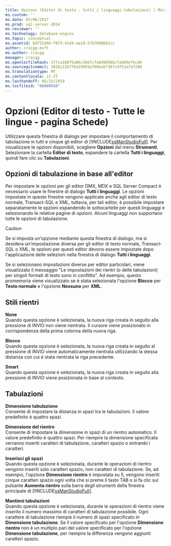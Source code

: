 ```yaml
---
title: Opzioni (Editor di testo - tutti i linguaggi-tabulazioni) | Microsoft Docs
ms.custom: ''
ms.date: 03/06/2017
ms.prod: sql-server-2014
ms.reviewer: ''
ms.technology: database-engine
ms.topic: conceptual
ms.assetid: bd715d6b-f873-41d4-aa10-57b7098b61cc
author: craigg-msft
ms.author: craigg
manager: craigg
ms.openlocfilehash: 377ca16075a86c366fcfa8d9d96bcfa989efec4b
ms.sourcegitcommit: 3026c22b7fba19059a769ea5f367c4f51efaf286
ms.translationtype: MT
ms.contentlocale: it-IT
ms.lasthandoff: 06/15/2019
ms.locfileid: "66089910"
---
```

# <a name="options-text-editor---all-languages--tabs-page"></a>Opzioni (Editor di testo - Tutte le lingue - pagina Schede)
  Utilizzare questa finestra di dialogo per impostare il comportamento di tabulazione in tutti e cinque gli editor di [!INCLUDE[ssManStudioFull](../includes/ssmanstudiofull-md.md)]. Per visualizzare le opzioni disponibili, scegliere **Opzioni** dal menu **Strumenti**. Selezionare la cartella **Editor di testo**, espandere la cartella **Tutti i linguaggi**, quindi fare clic su **Tabulazioni**.  
  
## <a name="tabbing-options-by-editor"></a>Opzioni di tabulazione in base all'editor  
 Per impostare le opzioni per gli editor DMX, MDX e SQL Server Compact è necessario usare le finestre di dialogo **Tutti i linguaggi**. Le opzioni impostate in queste finestre vengono applicate anche agli editor di testo normale, Transact-SQL e XML, tuttavia, per tali editor, è possibile impostare separatamente le opzioni espandendo le sottocartelle per questi linguaggi e selezionando le relative pagine di opzioni. Alcuni linguaggi non supportano tutte le opzioni di tabulazione.  
  
> [!CAUTION]  
>  Se si imposta un'opzione mediante questa finestra di dialogo, ma si desidera un'impostazione diversa per gli editor di testo normale, Transact-SQL o XML, le opzioni per questi editor devono essere impostate dopo l'applicazione delle selezioni nella finestra di dialogo **Tutti i linguaggi**.  
  
 Se si selezionano impostazioni diverse per editor particolari, viene visualizzato il messaggio "Le impostazioni dei rientri (o delle tabulazioni) per singoli formati di testo sono in conflitto". Ad esempio, questo promemoria viene visualizzato se è stata selezionata l'opzione **Blocco** per **Testo normale** e l'opzione **Nessuno** per **XML**.  
  
## <a name="indenting"></a>Stili rientri  
 **None**  
 Quando questa opzione è selezionata, la nuova riga creata in seguito alla pressione di INVIO non viene rientrata. Il cursore viene posizionato in corrispondenza della prima colonna della nuova riga.  
  
 **Blocco**  
 Quando questa opzione è selezionata, la nuova riga creata in seguito al pressione di INVIO viene automaticamente rientrata utilizzando la stessa distanza con cui è stata rientrata la riga precedente.  
  
 **Smart**  
 Quando questa opzione è selezionata, la nuova riga creata in seguito alla pressione di INVIO viene posizionata in base al contesto.  
  
## <a name="tabs"></a>Tabulazioni  
 **Dimensione tabulazione**  
 Consente di impostare la distanza in spazi tra le tabulazioni. Il valore predefinito è quattro spazi.  
  
 **Dimensione del rientro**  
 Consente di impostare la dimensione in spazi di un rientro automatico. Il valore predefinito è quattro spazi. Per riempire la dimensione specificata verranno inseriti caratteri di tabulazione, caratteri spazio o entrambi i caratteri.  
  
 **Inserisci gli spazi**  
 Quando questa opzione è selezionata, durante le operazioni di rientro vengono inseriti solo caratteri spazio, non caratteri di tabulazione. Se, ad esempio, l'opzione **Dimensione rientro** è impostata su 5, vengono inseriti cinque caratteri spazio ogni volta che si preme il tasto TAB o si fa clic sul pulsante **Aumenta rientro** sulla barra degli strumenti della finestra principale di [!INCLUDE[ssManStudioFull](../includes/ssmanstudiofull-md.md)].  
  
 **Mantieni tabulazioni**  
 Quando questa opzione è selezionata, durante le operazioni di rientro viene inserito il numero massimo di caratteri di tabulazione possibile. Ogni carattere di tabulazione riempie il numero di spazi specificato in **Dimensione tabulazione**. Se il valore specificato per l'opzione **Dimensione rientro** non è un multiplo pari del valore specificato per l'opzione **Dimensione tabulazione**, per riempire la differenza vengono aggiunti caratteri spazio.  
  
  
